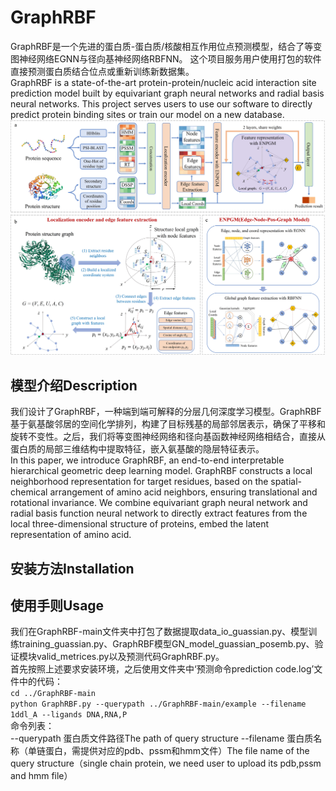# GraphRBF  
GraphRBF是一个先进的蛋白质-蛋白质/核酸相互作用位点预测模型，结合了等变图神经网络EGNN与径向基神经网络RBFNN。
这个项目服务用户使用打包的软件直接预测蛋白质结合位点或重新训练新数据集。  
GraphRBF is a state-of-the-art protein-protein/nucleic acid interaction site prediction model built by equivariant graph neural networks and radial basis neural networks. 
This project serves users to use our software to directly predict protein binding sites or train our model on a new database.  
![](https://github.com/Wssduer/GraphRBF/blob/main/GraphRBF-main/IMG/GraphRBF_flame.jpg "Overview of GraphRBF")  
## 模型介绍Description 
我们设计了GraphRBF，一种端到端可解释的分层几何深度学习模型。GraphRBF基于氨基酸邻居的空间化学排列，构建了目标残基的局部邻居表示，确保了平移和旋转不变性。之后，我们将等变图神经网络和径向基函数神经网络相结合，直接从蛋白质的局部三维结构中提取特征，嵌入氨基酸的隐层特征表示。  
In this paper, we introduce GraphRBF, an end-to-end interpretable hierarchical geometric deep learning model. GraphRBF constructs a local neighborhood representation for target residues, based on the spatial-chemical arrangement of amino acid neighbors, ensuring translational and rotational invariance. We combine equivariant graph neural network and radial basis function neural network to directly extract features from the local three-dimensional structure of proteins, embed the latent representation of amino acid.  
## 安装方法Installation  
## 使用手则Usage  
我们在GraphRBF-main文件夹中打包了数据提取data_io_guassian.py、模型训练training_guassian.py、GraphRBF模型GN_model_guassian_posemb.py、验证模块valid_metrices.py以及预测代码GraphRBF.py。  
首先按照上述要求安装环境，之后使用文件夹中‘预测命令prediction code.log’文件中的代码：  
  `cd ../GraphRBF-main`  
  `python GraphRBF.py --querypath ../GraphRBF-main/example --filename 1ddl_A --ligands DNA,RNA,P`  
命令列表：  
  --querypath   蛋白质文件路径The path of query structure
  --filename    蛋白质名称（单链蛋白，需提供对应的pdb、pssm和hmm文件）The file name of the query structure（single chain protein, we need user to upload its pdb,pssm and hmm file）  
